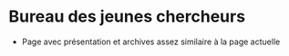   # Bureau des jeunes chercheurs
  
  - Page avec présentation et archives assez similaire à la page actuelle
